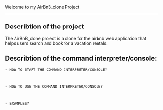 Welcome to my AirBnB_clone Project

----------------------------------

## Describtion of the project

The AirBnB_clone project is a clone for the airbnb web application that
helps users search and book for a vacation rentals.


## Describtion of the command interpreter/console:

	- HOW TO START THE COMMAND INTERPRETER/CONSOLE?



	- HOW TO USE THE COMMAND INTERPRETER/CONSOLE?



	- EXAMPLES?
